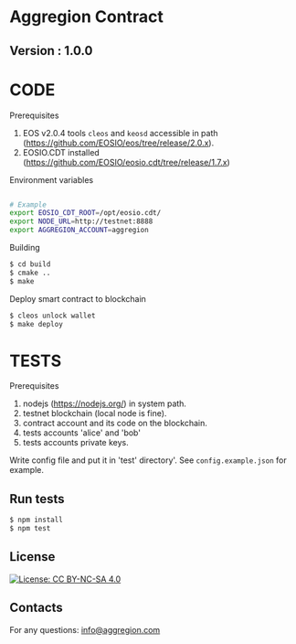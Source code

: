 # Aggregion Contract
## Version : 1.0.0

# CODE

Prerequisites

1. EOS v2.0.4 tools `cleos` and `keosd` accessible in path (https://github.com/EOSIO/eos/tree/release/2.0.x).
1. EOSIO.CDT installed (https://github.com/EOSIO/eosio.cdt/tree/release/1.7.x)


Environment variables

```sh

# Example
export EOSIO_CDT_ROOT=/opt/eosio.cdt/
export NODE_URL=http://testnet:8888
export AGGREGION_ACCOUNT=aggregion
```

Building

```sh
$ cd build
$ cmake ..
$ make
```

Deploy smart contract to blockchain

```sh
$ cleos unlock wallet
$ make deploy
```

# TESTS

Prerequisites

1. nodejs (https://nodejs.org/) in system path.
1. testnet blockchain (local node is fine).
1. contract account and its code on the blockchain.
1. tests accounts 'alice' and 'bob'
1. tests accounts private keys.

Write config file and put it in 'test' directory'. See `config.example.json` for example.

## Run tests

```sh
$ npm install
$ npm test
```

## License

[![License: CC BY-NC-SA 4.0](https://img.shields.io/badge/License-CC%20BY--NC--SA%204.0-lightgrey.svg)](https://creativecommons.org/licenses/by-nc-sa/4.0/)

## Contacts
For any questions: info@aggregion.com
